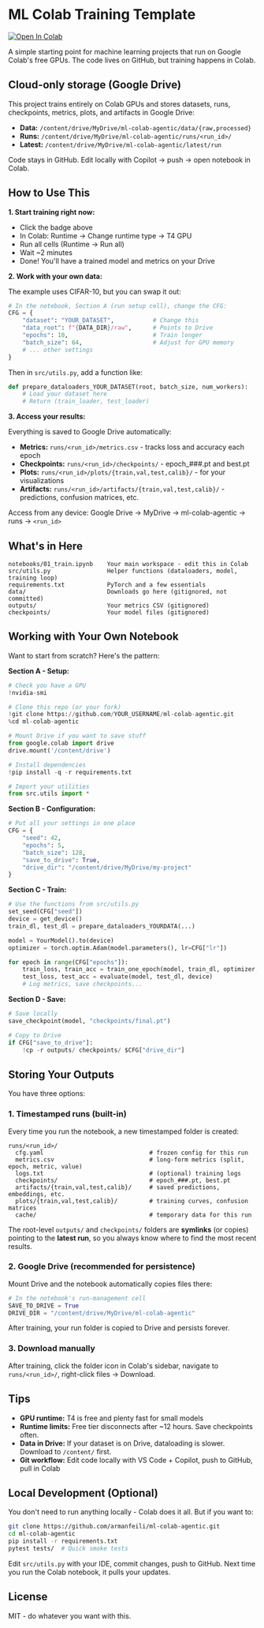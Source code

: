 # ML Colab Training Template

[![Open In Colab](https://colab.research.google.com/assets/colab-badge.svg)](https://colab.research.google.com/github/armanfeili/ml-colab-agentic/blob/main/notebooks/01_train.ipynb)

A simple starting point for machine learning projects that run on Google Colab's free GPUs. The code lives on GitHub, but training happens in Colab.

## Cloud-only storage (Google Drive)

This project trains entirely on Colab GPUs and stores datasets, runs, checkpoints, metrics, plots, and artifacts in Google Drive:

- **Data:**     `/content/drive/MyDrive/ml-colab-agentic/data/{raw,processed}`
- **Runs:**     `/content/drive/MyDrive/ml-colab-agentic/runs/<run_id>/`
- **Latest:**   `/content/drive/MyDrive/ml-colab-agentic/latest/run`

Code stays in GitHub. Edit locally with Copilot → push → open notebook in Colab.

## How to Use This

**1. Start training right now:**

- Click the badge above
- In Colab: Runtime → Change runtime type → T4 GPU
- Run all cells (Runtime → Run all)
- Wait ~2 minutes
- Done! You'll have a trained model and metrics on your Drive

**2. Work with your own data:**

The example uses CIFAR-10, but you can swap it out:

```python
# In the notebook, Section A (run setup cell), change the CFG:
CFG = {
    "dataset": "YOUR_DATASET",           # Change this
    "data_root": f"{DATA_DIR}/raw",      # Points to Drive
    "epochs": 10,                        # Train longer
    "batch_size": 64,                    # Adjust for GPU memory
    # ... other settings
}
```

Then in `src/utils.py`, add a function like:

```python
def prepare_dataloaders_YOUR_DATASET(root, batch_size, num_workers):
    # Load your dataset here
    # Return (train_loader, test_loader)
```

**3. Access your results:**

Everything is saved to Google Drive automatically:

- **Metrics:** `runs/<run_id>/metrics.csv` - tracks loss and accuracy each epoch
- **Checkpoints:** `runs/<run_id>/checkpoints/` - epoch_###.pt and best.pt
- **Plots:** `runs/<run_id>/plots/{train,val,test,calib}/` - for your visualizations
- **Artifacts:** `runs/<run_id>/artifacts/{train,val,test,calib}/` - predictions, confusion matrices, etc.

Access from any device: Google Drive → MyDrive → ml-colab-agentic → runs → `<run_id>`

## What's in Here

```
notebooks/01_train.ipynb    Your main workspace - edit this in Colab
src/utils.py                Helper functions (dataloaders, model, training loop)
requirements.txt            PyTorch and a few essentials
data/                       Downloads go here (gitignored, not committed)
outputs/                    Your metrics CSV (gitignored)
checkpoints/                Your model files (gitignored)
```

## Working with Your Own Notebook

Want to start from scratch? Here's the pattern:

**Section A - Setup:**

```python
# Check you have a GPU
!nvidia-smi

# Clone this repo (or your fork)
!git clone https://github.com/YOUR_USERNAME/ml-colab-agentic.git
%cd ml-colab-agentic

# Mount Drive if you want to save stuff
from google.colab import drive
drive.mount('/content/drive')

# Install dependencies
!pip install -q -r requirements.txt

# Import your utilities
from src.utils import *
```

**Section B - Configuration:**

```python
# Put all your settings in one place
CFG = {
    "seed": 42,
    "epochs": 5,
    "batch_size": 128,
    "save_to_drive": True,
    "drive_dir": "/content/drive/MyDrive/my-project"
}
```

**Section C - Train:**

```python
# Use the functions from src/utils.py
set_seed(CFG["seed"])
device = get_device()
train_dl, test_dl = prepare_dataloaders_YOURDATA(...)

model = YourModel().to(device)
optimizer = torch.optim.Adam(model.parameters(), lr=CFG["lr"])

for epoch in range(CFG["epochs"]):
    train_loss, train_acc = train_one_epoch(model, train_dl, optimizer, device)
    test_loss, test_acc = evaluate(model, test_dl, device)
    # Log metrics, save checkpoints...
```

**Section D - Save:**

```python
# Save locally
save_checkpoint(model, "checkpoints/final.pt")

# Copy to Drive
if CFG["save_to_drive"]:
    !cp -r outputs/ checkpoints/ $CFG["drive_dir"]
```

## Storing Your Outputs

You have three options:

### 1. Timestamped runs (built-in)

Every time you run the notebook, a new timestamped folder is created:

```
runs/<run_id>/
  cfg.yaml                              # frozen config for this run
  metrics.csv                           # long-form metrics (split, epoch, metric, value)
  logs.txt                              # (optional) training logs
  checkpoints/                          # epoch_###.pt, best.pt
  artifacts/{train,val,test,calib}/     # saved predictions, embeddings, etc.
  plots/{train,val,test,calib}/         # training curves, confusion matrices
  cache/                                # temporary data for this run
```

The root-level `outputs/` and `checkpoints/` folders are **symlinks** (or copies) pointing to the **latest run**, so you always know where to find the most recent results.

### 2. Google Drive (recommended for persistence)

Mount Drive and the notebook automatically copies files there:

```python
# In the notebook's run-management cell
SAVE_TO_DRIVE = True
DRIVE_DIR = "/content/drive/MyDrive/ml-colab-agentic"
```

After training, your run folder is copied to Drive and persists forever.

### 3. Download manually

After training, click the folder icon in Colab's sidebar, navigate to `runs/<run_id>/`, right-click files → Download.

## Tips

- **GPU runtime:** T4 is free and plenty fast for small models
- **Runtime limits:** Free tier disconnects after ~12 hours. Save checkpoints often.
- **Data in Drive:** If your dataset is on Drive, dataloading is slower. Download to `/content/` first.
- **Git workflow:** Edit code locally with VS Code + Copilot, push to GitHub, pull in Colab

## Local Development (Optional)

You don't need to run anything locally - Colab does it all. But if you want to:

```bash
git clone https://github.com/armanfeili/ml-colab-agentic.git
cd ml-colab-agentic
pip install -r requirements.txt
pytest tests/  # Quick smoke tests
```

Edit `src/utils.py` with your IDE, commit changes, push to GitHub. Next time you run the Colab notebook, it pulls your updates.

## License

MIT - do whatever you want with this.
